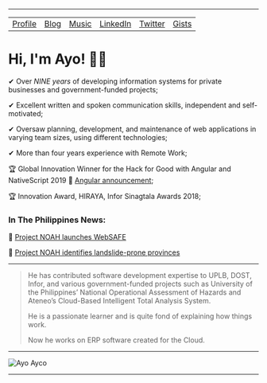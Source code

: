 -----

<table id="nav">
  <tr>
    <td>
      <a target="_blank" href="https://ayco.io">Profile</a>
    </td>
    <td>
      <a target="_blank" href="https://blog.ayco.io">Blog</a>
    </td>
    <td>
      <a target="_blank" href="https://soundcloud.com/ayoayco">Music</a>
    </td>
    <td>
      <a target="_blank" href="https://www.linkedin.com/in/ayoayco/">LinkedIn</a>
    </td>
    <td>
      <a target="_blank" href="https://twitter.com/ayoayco">Twitter</a>
    </td>
    <td>
      <a target="_blank" href="https://gist.github.com/ayoayco">Gists</a>
    </td>
    <!--td>
      <a target="_blank" href="https://mnswpr.com/">mnswpr</a>
    </td-->
  </tr>
</table>

# Hi, I'm Ayo! 🙋‍♂️

✔ Over *NINE years* of developing information systems for private businesses and government-funded projects;

✔ Excellent written and spoken communication skills, independent and self-motivated;

✔ Oversaw planning, development, and maintenance of web applications in varying team sizes, using different technologies;

✔ More than four years experience with Remote Work;

🏆 Global Innovation Winner for the Hack for Good with Angular and NativeScript 2019 🎉 [Angular announcement](https://blog.angular.io/hack-for-good-6b500f1946a3#36f0);

🏆 Innovation Award, HIRAYA, Infor Sinagtala Awards 2018;

### In The Philippines News:

📰 [Project NOAH launches WebSAFE](https://news.abs-cbn.com/nation/12/11/15/project-noah-launches-websafe)

📰 [Project NOAH identifies landslide-prone provinces](https://www.youtube.com/watch?v=LKrV6vtGZEA&ab_channel=ABS-CBNNews)

-----
> He has contributed software development expertise to UPLB, DOST, Infor, and various government-funded projects such as University of the Philippines’ National Operational Assessment of Hazards and Ateneo’s Cloud-Based Intelligent Total Analysis System.
>
> He is a passionate learner and is quite fond of explaining how things work.
> 
> Now he works on ERP software created for the Cloud.
-----

![Ayo Ayco](https://media-exp1.licdn.com/dms/image/C4E16AQGgICAR1p6QVg/profile-displaybackgroundimage-shrink_350_1400/0/1631025029752?e=1640822400&v=beta&t=kmFsOiATJ0CZCOnFvKCfemHYABnfqYk7sDKNT47pEXA)

-----
<!--
**ayoayco/ayoayco** is a ✨ _special_ ✨ repository because its `README.md` (this file) appears on your GitHub profile.

Here are some ideas to get you started:

- 🔭 I’m currently working on ...
- 🌱 I’m currently learning ...
- 👯 I’m looking to collaborate on ...
- 🤔 I’m looking for help with ...
- 💬 Ask me about ...
- 📫 How to reach me: ...
- 😄 Pronouns: ...
- ⚡ Fun fact: ...

![simpson](https://media2.giphy.com/media/4pMX5rJ4PYAEM/giphy.gif?cid=790b7611ec3de2902571a0602b1853fb93000b3efa5619f9&rid=giphy.gif&ct=g)

-->
